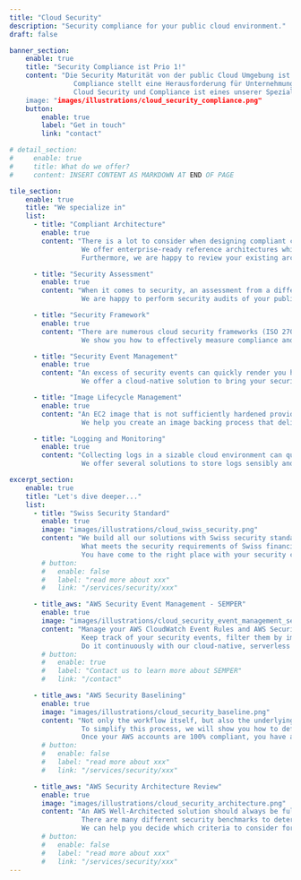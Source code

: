 ```yaml
---
title: "Cloud Security"
description: "Security compliance for your public cloud environment."
draft: false

banner_section:
    enable: true
    title: "Security Compliance ist Prio 1!"
    content: "Die Security Maturität von der public Cloud Umgebung ist Business kritisch.
                Compliance stellt eine Herausforderung für Unternehmungen mit einer grossen Applikationslandschaft dar.<br><br>
                Cloud Security und Compliance ist eines unserer Spezialgebiete und wie unterstützen Euch gerne!
    image: "images/illustrations/cloud_security_compliance.png"
    button:
        enable: true
        label: "Get in touch"
        link: "contact"

# detail_section:
#     enable: true
#     title: What do we offer?
#     content: INSERT CONTENT AS MARKDOWN AT END OF PAGE

tile_section:
    enable: true
    title: "We specialize in"
    list:
      - title: "Compliant Architecture"
        enable: true
        content: "There is a lot to consider when designing compliant cloud solutions.<br><br>
                  We offer enterprise-ready reference architectures which are fully [CIS Control](/faq/#cis \"What is CIS compliance?\") compliant.
                  Furthermore, we are happy to review your existing architectures for possible security vulnerabilities."

      - title: "Security Assessment"
        enable: true
        content: "When it comes to security, an assessment from a different angle can be crucial.<br><br>
                  We are happy to perform security audits of your public cloud environment and help you mitigate the findings."

      - title: "Security Framework"
        enable: true
        content: "There are numerous cloud security frameworks (ISO 27000 family, CIS Controls, BSI C5, NIST) with different scopes.<br><br>
                  We show you how to effectively measure compliance and respond appropriately when violations occur."

      - title: "Security Event Management"
        enable: true
        content: "An excess of security events can quickly render you helpless in a critical situation.<br><br>
                  We offer a cloud-native solution to bring your security events under control and streamline security surveillance."

      - title: "Image Lifecycle Management"
        enable: true
        content: "An EC2 image that is not sufficiently hardened provides a large attack surface for unauthorized access.<br><br>
                  We help you create an image backing process that delivers hardened EC2 images to your organization and validates them continously."

      - title: "Logging and Monitoring"
        enable: true
        content: "Collecting logs in a sizable cloud environment can quickly become a major challenge.<br><br>
                  We offer several solutions to store logs sensibly and forward them to a monitoring solution of your choice."

excerpt_section:
    enable: true
    title: "Let's dive deeper..."
    list:
      - title: "Swiss Security Standard"
        enable: true
        image: "images/illustrations/cloud_swiss_security.png"
        content: "We build all our solutions with Swiss security standards in focus.<br>
                  What meets the security requirements of Swiss financial institutions leaves little room for security vulnerabilities.
                  You have come to the right place with your security concerns!"
        # button:
        #   enable: false
        #   label: "read more about xxx"
        #   link: "/services/security/xxx"

      - title_aws: "AWS Security Event Management - SEMPER"
        enable: true
        image: "images/illustrations/cloud_security_event_management_semper.png"
        content: "Manage your AWS CloudWatch Event Rules and AWS Security Hub Controls across your AWS organization with a central [Policy as Code](/faq/#pac 'What is Policy as Code?') repository.<br>
                  Keep track of your security events, filter them by importance and enrich them with valuable information.
                  Do it continuously with our cloud-native, serverless solution [SEMPER](/contact/ 'Contact us for more information!')."
        # button:
        #   enable: true
        #   label: "Contact us to learn more about SEMPER"
        #   link: "/contact"

      - title_aws: "AWS Security Baselining"
        enable: true
        image: "images/illustrations/cloud_security_baseline.png"
        content: "Not only the workflow itself, but also the underlying cloud foundation must be safety-compliant.<br>
                  To simplify this process, we will show you how to define and implement a set of basic security controls in your AWS organization.
                  Once your AWS accounts are 100% compliant, you have a lot less to worry about."
        # button:
        #   enable: false
        #   label: "read more about xxx"
        #   link: "/services/security/xxx"

      - title_aws: "AWS Security Architecture Review"
        enable: true
        image: "images/illustrations/cloud_security_architecture.png"
        content: "An AWS Well-Architected solution should always be fully compliant.<br>
                  There are many different security benchmarks to determine the compliance rate.
                  We can help you decide which criteria to consider for benchmarking and will be happy to review your architecture for potential security vulnerabilities."
        # button:
        #   enable: false
        #   label: "read more about xxx"
        #   link: "/services/security/xxx"
---
```

